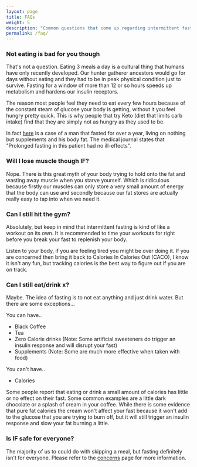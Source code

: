 ```yaml
---
layout: page
title: FAQs
weight: 5
description: "Common questions that come up regarding intermittent fasting"
permalink: /faq/
---
```


### Not eating is bad for you though

That's not a question. Eating 3 meals a day is a cultural thing that humans have only recently developed. Our hunter gatherer ancestors would go for days without eating and they had to be in peak physical condition just to survive. Fasting for a window of more than 12 or so hours speeds up metabolism and hardens our insulin receptors. 

The reason most people feel they need to eat every few hours because of the constant steam of glucose your body is getting, without it you feel hungry pretty quick. This is why people that try Keto (diet that limits carb intake) find that they are simply not as hungry as they used to be.

In fact [here](http://pmj.bmj.com/content/49/569/203.short) is a case of a man that fasted for over a year, living on nothing but supplements and his body fat. The medical journal states that "Prolonged fasting in this patient had no ill-effects".

### Will I lose muscle though IF?

Nope. There is this great myth of your body trying to hold onto the fat and wasting away muscle when you starve yourself. Which is ridiculous because firstly our muscles can only store a very small amount of energy that the body can use and secondly because our fat stores are actually really easy to tap into when we need it. 


### Can I still hit the gym?

Absolutely, but keep in mind that intermittent fasting is kind of like a workout on its own. It is recommended to time your workouts for right before you break your fast to replenish your body.

Listen to your body, if you are feeling tired you might be over doing it. If you are concerned then bring it back to Calories In Calories Out (CACO), I know it isn't any fun, but tracking calories is the best way to figure out if you are on track.

### Can I still eat/drink x?

Maybe. The idea of fasting is to not eat anything and just drink water. But there are some exceptions...

You can have..
* Black Coffee
* Tea
* Zero Calorie drinks (Note: Some artificial sweeteners do trigger an insulin response and will disrupt your fast)
* Supplements (Note: Some are much more effective when taken with food)

You can't have..
* Calories

Some people report that eating or drink a small amount of calories has little or no effect on their fast. Some common examples are a little dark chocolate or a splash of cream in your coffee. While there is some evidence that pure fat calories the cream won't affect your fast because it won't add to the glucose that you are trying to burn off, but it will still trigger an insulin response and slow your fat burning a little.

### Is IF safe for everyone?

The majority of us to could do with skipping a meal, but fasting definitely isn't for everyone. Please refer to the <a href="/concerns">concerns</a> page for more information.
